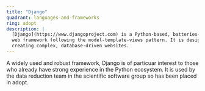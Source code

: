 ```yaml
---
title: "Django"
quadrant: languages-and-frameworks
ring: adopt
description: |
  [Django](https://www.djangoproject.com) is a Python-based, batteries-included
  web framework following the model-template-views pattern. It is designed for
  creating complex, database-driven websites.
---
```


A widely used and robust framework, Django is of particuar interest to those
who already have strong experience in the Python ecosystem.
It is used by the data reduction team in the scientific software group so has
been placed in adopt.
